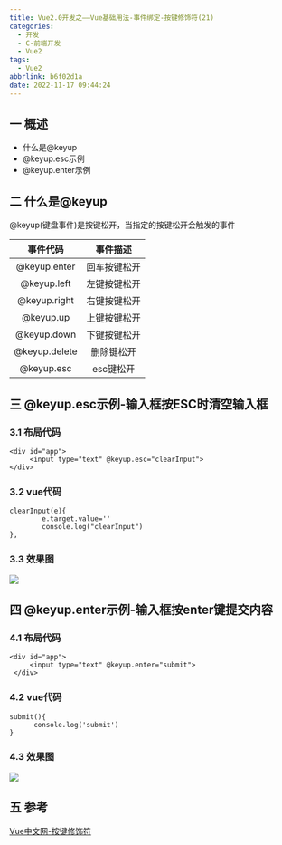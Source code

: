 ```yaml
---
title: Vue2.0开发之——Vue基础用法-事件绑定-按键修饰符(21)
categories:
  - 开发
  - C-前端开发
  - Vue2
tags:
  - Vue2
abbrlink: b6f02d1a
date: 2022-11-17 09:44:24
---
```

## 一 概述

* 什么是@keyup
* @keyup.esc示例
* @keyup.enter示例

<!--more-->

## 二 什么是@keyup

@keyup(键盘事件)是按键松开，当指定的按键松开会触发的事件

|   事件代码    |   事件描述   |
| :-----------: | :----------: |
| @keyup.enter  | 回车按键松开 |
|  @keyup.left  | 左键按键松开 |
| @keyup.right  | 右键按键松开 |
|   @keyup.up   | 上键按键松开 |
|  @keyup.down  | 下键按键松开 |
| @keyup.delete |  删除键松开  |
|  @keyup.esc   |  esc键松开   |

## 三 @keyup.esc示例-输入框按ESC时清空输入框

### 3.1 布局代码

```
<div id="app">
     <input type="text" @keyup.esc="clearInput">
</div>
```

### 3.2 vue代码

```
clearInput(e){
        e.target.value=''
        console.log("clearInput")
},
```

### 3.3 效果图

![][1]

## 四 @keyup.enter示例-输入框按enter键提交内容

### 4.1 布局代码

```
<div id="app">
     <input type="text" @keyup.enter="submit">
 </div>
```

### 4.2 vue代码

```
submit(){
      console.log('submit')
}
```

### 4.3 效果图
![][2]

## 五 参考

[Vue中文网-按键修饰符][00]



[00]:https://v2.cn.vuejs.org/v2/guide/events.html#%E6%8C%89%E9%94%AE%E4%BF%AE%E9%A5%B0%E7%AC%A6
[1]:https://cdn.staticaly.com/gh/PGzxc/CDN/master/blog-vue/vue02-21-event-keyup-esc.gif
[2]:https://cdn.staticaly.com/gh/PGzxc/CDN/master/blog-vue/vue02-21-event-keyup-enter.gif